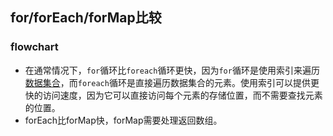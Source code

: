 ## for/forEach/forMap比较

### flowchart

- 在通常情况下，`for`循环比`foreach`循环更快，因为`for`循环是使用索引来遍历[数据集合](https://so.csdn.net/so/search?q=数据集合&spm=1001.2101.3001.7020)，而`foreach`循环是直接遍历数据集合的元素。使用索引可以提供更快的访问速度，因为它可以直接访问每个元素的存储位置，而不需要查找元素的位置。
- forEach比forMap快，forMap需要处理返回数组。